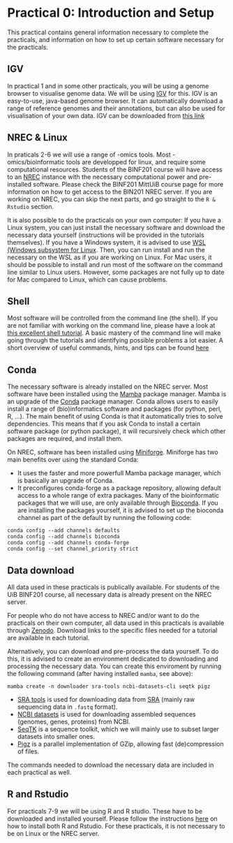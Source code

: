 # Practical 0: Introduction and Setup

This practical contains general information necessary to complete the practicals, 
and information on how to set up certain software necessary for the practicals.

## IGV
In practical 1 and in some other practicals, you will be using a genome browser to visualise genome data. 
We will be using [IGV](https://igv.org/doc/desktop) for this. 
IGV is an easy-to-use, java-based genome browser. 
It can automatically download a range of reference genomes and their annotations, but can also be used for visualisation of your own data.
IGV can be downloaded from [this link](https://igv.org/doc/desktop/#DownloadPage/)

## NREC & Linux
In praticals 2-6 we will use a range of -omics tools. 
Most -omics/bioinformatic tools are developped for linux, and require some computational resources. 
Students of the BINF201 course will have access to an [NREC](https://www.nrec.no/) instance with the necessary computational power and pre-installed software. 
Please check the BINF201 MittUiB course page for more information on how to get access to the BIN201 NREC server.
If you are working on NREC, you can skip the next parts, and go straight to the `R & Rstudio` section.

It is also possible to do the practicals on your own computer:
If you have a Linux system, you can just install the necessary software and download the necessary data yourself (instructions will be provided in the tutorials themselves).
If you have a Windows system, it is advised to use [WSL (Windows subsystem for Linux](https://learn.microsoft.com/en-us/windows/wsl/install).
Then, you can run install and run the necessary on the WSL as if you are working on Linux.
For Mac users, it should be possible to install and run most of the software on the command line similar to Linux users.
However, some packages are not fully up to date for Mac compared to Linux, which can cause problems.

## Shell
Most software will be controlled from the command line (the shell).
If you are not familiar with working on the command line, please have a look at [this excellent shell tutorial](https://swcarpentry.github.io/shell-novice/).
A basic mastery of the command line will make going through the tutorials and identifying possible problems a lot easier.
A short overview of useful commands, hints, and tips can be found [here](../Other/ShellTips.md)

## Conda
The necessary software is already installed on the NREC server. 
Most software have been installed using the [Mamba](https://github.com/mamba-org/mamba) package manager.
Mamba is an upgrade of the [Conda](https://docs.conda.io/en/latest/) package manager.
Conda allows users to easily install a range of (bio)informatics software and packages (for python, perl, R, ...). 
The main benefit of using Conda is that it automatically tries to solve dependencies.
This means that if you ask Conda to install a certain software package (or python package), it will recursively check which other packages are required, and install them. 

On NREC, software has been installed using [Miniforge](https://github.com/conda-forge/miniforge).
Miniforge has two main benefits over using the standard Conda:
- It uses the faster and more powerfull Mamba package manager, which is basically an upgrade of Conda. 
- It preconfigures conda-forge as a package repository, allowing default access to a whole range of extra packages.
Many of the bioinformatic packages that we will use, are only available through [Bioconda](https://bioconda.github.io/index.html). 
If you are installing the packages yourself, it is advised to set up the bioconda channel as part of the default by running the following code:

```
conda config --add channels defaults
conda config --add channels bioconda
conda config --add channels conda-forge
conda config --set channel_priority strict
```

## Data download

All data used in these practicals is publically available. 
For students of the UiB BINF201 course, all necessary data is already present on the NREC server.

For people who do not have access to NREC and/or want to do the practicals on their own computer, all data used in this practicals is available through [Zenodo]().
Download links to the specific files needed for a tutorial are available in each tutorial.

Alternatively, you can download and pre-process the data yourself. 
To do this, it is advised to create an environment dedicated to downloading and processing the necessary data.
You can create this enviroment by running the following command (after having installed `mamba`, see above):

```
mamba create -n downloader sra-tools ncbi-datasets-cli seqtk pigz
```

- [SRA tools](https://github.com/ncbi/sra-tools) is used for downloading data from [SRA](https://www.ncbi.nlm.nih.gov/sra) (mainly raw sequencing data in `.fastq` format).
- [NCBI datasets](https://www.ncbi.nlm.nih.gov/datasets/docs/v2/download-and-install/) is used for downloading assembled sequences (genomes, genes, proteins) from NCBI.
- [SeqTK](https://github.com/lh3/seqtk) is a sequence toolkit, which we will mainly use to subset larger datasets into smaller ones.
- [Pigz](https://github.com/madler/pigz) is a parallel implementation of GZip, allowing fast (de)compression of files.

The commands needed to download the necessary data are included in each practical as well.

## R and Rstudio

For practicals 7-9 we will be using R and R studio. 
These have to be downloaded and installed yourself. 
Please follow the instructions [here](https://posit.co/download/rstudio-desktop/) on how to install both R and Rstudio.
For these practicals, it is not necessary to be on Linux or the NREC server.
